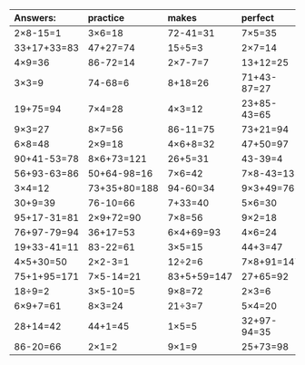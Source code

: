 | Answers: | practice | makes | perfect | ! |
| :--- | :--- | :--- | :--- | :--- |
| 2×8-15=1 | 3×6=18 | 72-41=31 | 7×5=35 | 56-19=37 | 
| 33+17+33=83 | 47+27=74 | 15÷5=3 | 2×7=14 | 3×7=21 | 
| 4×9=36 | 86-72=14 | 2×7-7=7 | 13+12=25 | 6×2-4=8 | 
| 3×3=9 | 74-68=6 | 8+18=26 | 71+43-87=27 | 57+9=66 | 
| 19+75=94 | 7×4=28 | 4×3=12 | 23+85-43=65 | 5×9=45 | 
| 9×3=27 | 8×7=56 | 86-11=75 | 73+21=94 | 9×5=45 | 
| 6×8=48 | 2×9=18 | 4×6+8=32 | 47+50=97 | 7×3=21 | 
| 90+41-53=78 | 8×6+73=121 | 26+5=31 | 43-39=4 | 15+9+85=109 | 
| 56+93-63=86 | 50+64-98=16 | 7×6=42 | 7×8-43=13 | 46+33+16=95 | 
| 3×4=12 | 73+35+80=188 | 94-60=34 | 9×3+49=76 | 53+10=63 | 
| 30+9=39 | 76-10=66 | 7+33=40 | 5×6=30 | 9×3-16=11 | 
| 95+17-31=81 | 2×9+72=90 | 7×8=56 | 9×2=18 | 62-35=27 | 
| 76+97-79=94 | 36+17=53 | 6×4+69=93 | 4×6=24 | 23+40=63 | 
| 19+33-41=11 | 83-22=61 | 3×5=15 | 44+3=47 | 59-50=9 | 
| 4×5+30=50 | 2×2-3=1 | 12÷2=6 | 7×8+91=147 | 4×5=20 | 
| 75+1+95=171 | 7×5-14=21 | 83+5+59=147 | 27+65=92 | 4÷2=2 | 
| 18÷9=2 | 3×5-10=5 | 9×8=72 | 2×3=6 | 2×5-9=1 | 
| 6×9+7=61 | 8×3=24 | 21÷3=7 | 5×4=20 | 7×2=14 | 
| 28+14=42 | 44+1=45 | 1×5=5 | 32+97-94=35 | 7×3+33=54 | 
| 86-20=66 | 2×1=2 | 9×1=9 | 25+73=98 | 41+62-15=88 | 
